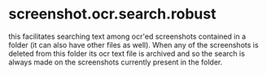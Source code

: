 # screenshot.ocr.search.robust
this facilitates searching text among ocr'ed screenshots contained in a folder (it can also have other files as well). When any of the screenshots is deleted from this folder its ocr text file is archived and so the search is always made on the screenshots currently present in the folder.
